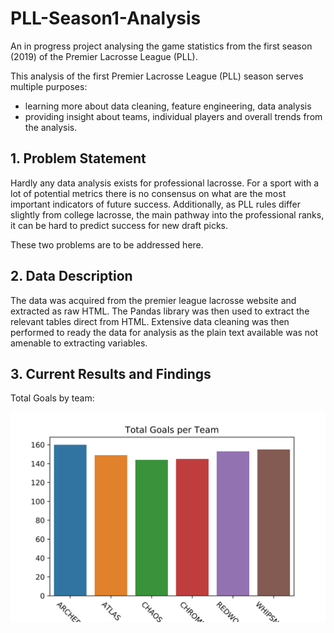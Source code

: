 # PLL-Season1-Analysis
An in progress project analysing the game statistics from the first season (2019) of the Premier Lacrosse League (PLL).

This analysis of the first Premier Lacrosse League (PLL) season serves multiple purposes: 
- learning more about data cleaning, feature engineering, data analysis
- providing insight about teams, individual players and overall trends from the analysis.


## 1. Problem Statement
Hardly any data analysis exists for professional lacrosse. For a sport with a lot of potential metrics there is no consensus on what are the most important indicators of future success. Additionally, as PLL rules differ slightly from college lacrosse, the main pathway into the professional ranks, it can be hard to predict success for new draft picks. 

These two problems are to be addressed here.


## 2. Data Description
The data was acquired from the premier league lacrosse website and extracted as raw HTML. The Pandas library was then used to extract the relevant tables direct from HTML. Extensive data cleaning was then performed to ready the data for analysis as the plain text available was not amenable to extracting variables.

## 3. Current Results and Findings

Total Goals by team:

![Goals per Team](img/Goals-per-team.svg)
